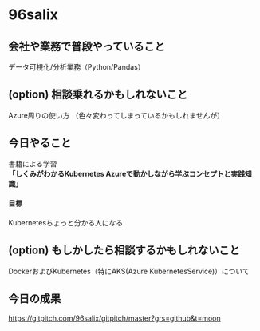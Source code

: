 # 96salix

## 会社や業務で普段やっていること
データ可視化/分析業務（Python/Pandas）

## (option) 相談乗れるかもしれないこと
Azure周りの使い方
（色々変わってしまっているかもしれませんが）

## 今日やること
書籍による学習  
**「しくみがわかるKubernetes Azureで動かしながら学ぶコンセプトと実践知識」**

#### 目標
Kubernetesちょっと分かる人になる

## (option) もしかしたら相談するかもしれないこと
DockerおよびKubernetes（特にAKS(Azure KubernetesService)）について

## 今日の成果
https://gitpitch.com/96salix/gitpitch/master?grs=github&t=moon
